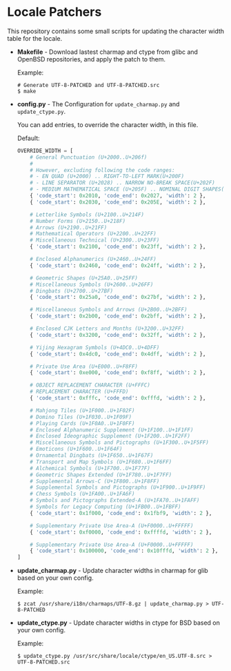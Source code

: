 # Locale Patchers

This repository contains some small scripts for updating the character width table for the locale.

- **Makefile** - Download lastest charmap and ctype from glibc and OpenBSD repositories, and apply the patch to them.

    Example:

    ```console
    # Generate UTF-8-PATCHED and UTF-8-PATCHED.src
    $ make
    ```

- **config.py** - The Configuration for `update_charmap.py` and `update_ctype.py`.

    You can add entries, to override the character width, in this file.

    Default:

    ```python
    OVERRIDE_WIDTH = [
        # General Punctuation (U+2000..U+206f)
        #
        # However, excluding following the code ranges:
        # - EN QUAD (U+2000) .. RIGHT-TO-LEFT MARK(U+200F)
        # - LINE SEPARATOR (U+2028) .. NARROW NO-BREAK SPACE(U+202F)
        # - MEDIUM MATHEMATICAL SPACE (U+205F) .. NOMINAL DIGIT SHAPES(U+206F)
        { 'code_start': 0x2010, 'code_end': 0x2027, 'width': 2 },
        { 'code_start': 0x2030, 'code_end': 0x205E, 'width': 2 },

        # Letterlike Symbols (U+2100..U+214F)
        # Number Forms (U+2150..U+218F)
        # Arrows (U+2190..U+21FF)
        # Mathematical Operators (U+2200..U+22FF)
        # Miscellaneous Technical (U+2300..U+23FF)
        { 'code_start': 0x2100, 'code_end': 0x23ff, 'width': 2 },

        # Enclosed Alphanumerics (U+2460..U+24FF)
        { 'code_start': 0x2460, 'code_end': 0x24ff, 'width': 2 },

        # Geometric Shapes (U+25A0..U+25FF)
        # Miscellaneous Symbols (U+2600..U+26FF)
        # Dingbats (U+2700..U+27BF)
        { 'code_start': 0x25a0, 'code_end': 0x27bf, 'width': 2 },

        # Miscellaneous Symbols and Arrows (U+2B00..U+2BFF)
        { 'code_start': 0x2b00, 'code_end': 0x2bff, 'width': 2 },

        # Enclosed CJK Letters and Months (U+3200..U+32FF)
        { 'code_start': 0x3200, 'code_end': 0x32ff, 'width': 2 },

        # Yijing Hexagram Symbols (U+4DC0..U+4DFF)
        { 'code_start': 0x4dc0, 'code_end': 0x4dff, 'width': 2 },

        # Private Use Area (U+E000..U+F8FF)
        { 'code_start': 0xe000, 'code_end': 0xf8ff, 'width': 2 },

        # OBJECT REPLACEMENT CHARACTER (U+FFFC)
        # REPLACEMENT CHARACTER (U+FFFD)
        { 'code_start': 0xfffc, 'code_end': 0xfffd, 'width': 2 },

        # Mahjong Tiles (U+1F000..U+1F02F)
        # Domino Tiles (U+1F030..U+1F09F)
        # Playing Cards (U+1F0A0..U+1F0FF)
        # Enclosed Alphanumeric Supplement (U+1F100..U+1F1FF)
        # Enclosed Ideographic Supplement (U+1F200..U+1F2FF)
        # Miscellaneous Symbols and Pictographs (U+1F300..U+1F5FF)
        # Emoticons (U+1F600..U+1F64F)
        # Ornamental Dingbats (U+1F650..U+1F67F)
        # Transport and Map Symbols (U+1F680..U+1F6FF)
        # Alchemical Symbols (U+1F700..U+1F77F)
        # Geometric Shapes Extended (U+1F780..U+1F7FF)
        # Supplemental Arrows-C (U+1F800..U+1F8FF)
        # Supplemental Symbols and Pictographs (U+1F900..U+1F9FF)
        # Chess Symbols (U+1FA00..U+1FA6F)
        # Symbols and Pictographs Extended-A (U+1FA70..U+1FAFF)
        # Symbols for Legacy Computing (U+1FB00..U+1FBFF)
        { 'code_start': 0x1f000, 'code_end': 0x1fbf9, 'width': 2 },

        # Supplementary Private Use Area-A (U+F0000..U+FFFFF)
        { 'code_start': 0xf0000, 'code_end': 0xffffd, 'width': 2 },

        # Supplementary Private Use Area-A (U+F0000..U+FFFFF)
        { 'code_start': 0x100000, 'code_end': 0x10fffd, 'width': 2 },
    ]
    ```

- **update_charmap.py** - Update character widths in charmap for glib based on your own config.

    Example:

    ```console
    $ zcat /usr/share/i18n/charmaps/UTF-8.gz | update_charmap.py > UTF-8-PATCHED
    ```

- **update_ctype.py** - Update character widths in ctype for BSD based on your own config.

    Example:

    ```console
    $ update_ctype.py /usr/src/share/locale/ctype/en_US.UTF-8.src > UTF-8-PATCHED.src
    ```
